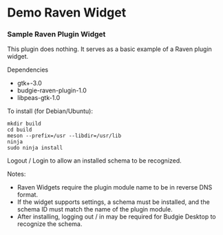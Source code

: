 # Demo Raven Widget

### Sample Raven Plugin Widget

This plugin does nothing.
It serves as a basic example of a Raven plugin widget.

Dependencies

* gtk+-3.0
* budgie-raven-plugin-1.0
* libpeas-gtk-1.0

To install (for Debian/Ubuntu):

    mkdir build
    cd build
    meson --prefix=/usr --libdir=/usr/lib
    ninja
    sudo ninja install

Logout / Login to allow an installed schema to be recognized.

Notes:
- Raven Widgets require the plugin module name to be in reverse DNS format.
- If the widget supports settings, a schema must be installed, and the schema ID must match the name of the plugin module.
- After installing, logging out / in may be required for Budgie Desktop to recognize the schema.
